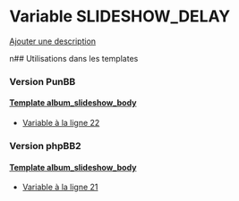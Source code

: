 # Variable SLIDESHOW_DELAY
[Ajouter une description](https://fa-tvars.appspot.com/SLIDESHOW_DELAY)

n## Utilisations dans les templates

### Version PunBB

#### [Template album_slideshow_body](punbb/album_slideshow_body.md)
* [Variable à la ligne 22](../punbb/album_slideshow_body.tpl#L22)

### Version phpBB2

#### [Template album_slideshow_body](subsilver/album_slideshow_body.md)
* [Variable à la ligne 21](../subsilver/album_slideshow_body.tpl#L21)